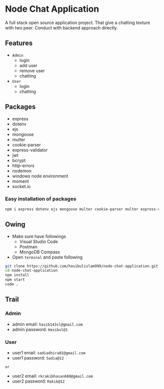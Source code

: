 # Node Chat Application
A full stack open source application project. That give a chatting texture with two peer. Conduct with backend approach directly.

## Features
* `Admin`
    * login
    * add user
    * remove user
    * chatting
* `User`
    * login
    * chatting

## Packages
* express
* dotenv
* ejs
* mongoose
* multer
* cookie-parser
* express-validator
* jwt
* bcrypt
* http-errors
* nodemon
* windows node environment
* moment
* socket.io

### Easy installation of packages
```bash
npm i express dotenv ejs mongoose multer cookie-parser multer express-validator jsonwebtoken bcrypt http-errors nodemon win-node-env moment socket.io
```

## Owing
* Make sure have followings
    * Visual Studio Code
    * Postman
    * MongoDB Compass
* Open `terminal` and paste following

```bash
git clone https://github.com/hasibulislam999/node-chat-application.git
cd node-chat-application
npm install
npm start
code .
```

## Trail
### Admin
* admin email: `hasib143sl@gmail.com`
* admin password: `Hasibul@1`

### User
* user1 email: `sadiadhira01@gmail.com`
* user1 password: `Sadia@12`

`or`

* user2 email: `rkrakibhasan680@gmail.com`
* user2 password: `Rakib@12`
